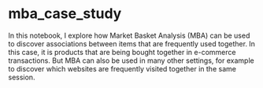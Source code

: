 # mba_case_study
In this notebook, I explore how Market Basket Analysis (MBA) can be used to discover associations between items that are frequently used together. In this case, it is products that are being bought together in e-commerce transactions. But MBA can also be used in many other settings, for example to discover which websites are frequently visited together in the same session. 
